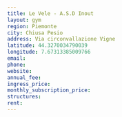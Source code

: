 ```yaml
---
title: Le Vele - A.S.D Inout
layout: gym
region: Piemonte
city: Chiusa Pesio
address: Via circonvallazione Vigne
latitude: 44.3270034790039
longitude: 7.67313385009766
email: 
phone: 
website: 
annual_fee: 
ingress_price: 
monthly_subscription_price: 
structures: 
rent: 
---
```


